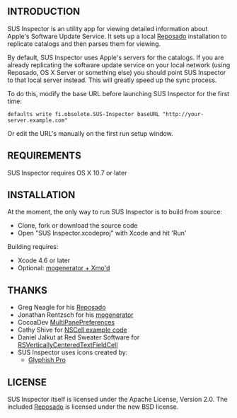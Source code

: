 INTRODUCTION
------------

SUS Inspector is an utility app for viewing detailed information about Apple's Software Update Service. It sets up a local [Reposado](https://github.com/wdas/reposado) installation to replicate catalogs and then parses them for viewing.

By default, SUS Inspector uses Apple's servers for the catalogs. If you are already replicating the software update service on your local network (using Reposado, OS X Server or something else) you should point SUS Inspector to that local server instead. This will greatly speed up the sync process.

To do this, modify the base URL before launching SUS Inspector for the first time:

    defaults write fi.obsolete.SUS-Inspector baseURL "http://your-server.example.com"

Or edit the URL's manually on the first run setup window.


REQUIREMENTS
------------

SUS Inspector requires OS X 10.7 or later


INSTALLATION
------------

At the moment, the only way to run SUS Inspector is to build from source:

* Clone, fork or download the source code
* Open "SUS Inspector.xcodeproj" with Xcode and hit 'Run'

Building requires:

* Xcode 4.6 or later
* Optional: [mogenerator + Xmo'd](http://github.com/rentzsch/mogenerator)


THANKS
------

* Greg Neagle for his [Reposado](https://github.com/wdas/reposado)
* Jonathan Rentzsch for his [mogenerator](http://github.com/rentzsch/mogenerator)
* CocoaDev [MultiPanePreferences](http://www.cocoadev.com/index.pl?MultiPanePreferences)
* Cathy Shive for [NSCell example code](http://katidev.com/blog/2008/02/22/styling-an-nstableview-dttah/)
* Daniel Jalkut at Red Sweater Software for [RSVerticallyCenteredTextFieldCell](http://www.red-sweater.com/blog/148/what-a-difference-a-cell-makes)
* SUS Inspector uses icons created by:
    * [Glyphish Pro](http://www.glyphish.com)


LICENSE
-------

SUS Inspector itself is licensed under the Apache License, Version 2.0. The included [Reposado](https://github.com/wdas/reposado) is licensed under the new BSD license.
